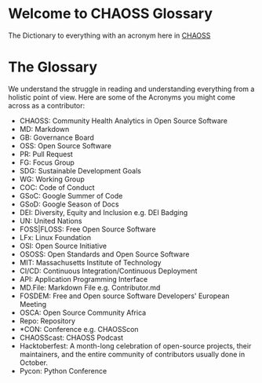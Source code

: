 # Welcome to CHAOSS Glossary 
The Dictionary to everything with an acronym here in [CHAOSS](https://chaoss.community/) 

# The Glossary
We understand the struggle in reading and understanding everything from a holistic point of view. Here are some of the Acronyms you might come across as a contributor: 

- CHAOSS: Community Health Analytics in Open Source Software
- MD: Markdown 
- GB: Governance Board
- OSS: Open Source Software 
- PR: Pull Request 
- FG: Focus Group 
- SDG: Sustainable Development Goals 
- WG: Working Group 
- COC: Code of Conduct 
- GSoC:  Google Summer of Code
- GSoD: Google Season of Docs
- DEI: Diversity, Equity and Inclusion e.g. DEI Badging
- UN: United Nations 
- FOSS|FLOSS: Free Open Source Software 
- LFx: Linux Foundation
- OSI: Open Source Initiative 
- OSOSS: Open Standards and Open Source Software
- MIT: Massachusetts Institute of Technology
- CI/CD: Continuous Integration/Continuous Deployment
- API: Application Programming Interface
- MD.File: Markdown File e.g. Contributor.md
- FOSDEM: Free and Open source Software Developers' European Meeting
- OSCA: Open Source Community Africa
- Repo: Repository
- *CON: Conference e.g. CHAOSScon
- CHAOSScast: CHAOSS Podcast 
- Hacktoberfest: A month-long celebration of open-source projects, their maintainers, and the entire community of contributors usually done in October. 
- Pycon: Python Conference 
